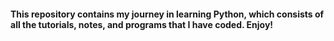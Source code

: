 #### This repository contains my journey in learning Python, which consists of all the tutorials, notes, and programs that I have coded. Enjoy!